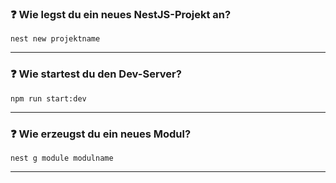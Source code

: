 ### ❓ Wie legst du ein neues NestJS-Projekt an?

`nest new projektname`

---

### ❓ Wie startest du den Dev-Server?

`npm run start:dev`

---

### ❓ Wie erzeugst du ein neues Modul?

`nest g module modulname`

---
